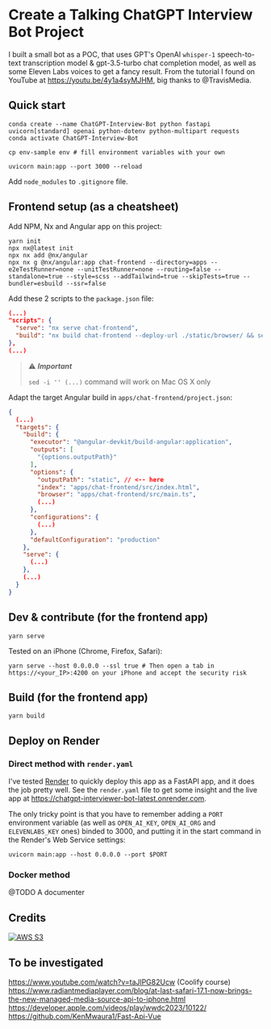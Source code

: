 # Create a Talking ChatGPT Interview Bot Project

I built a small bot as a POC, that uses GPT's OpenAI `whisper-1` speech-to-text transcription model & gpt-3.5-turbo chat completion model, as well as some Eleven Labs voices to get a fancy result.
From the tutorial I found on YouTube at https://youtu.be/4y1a4syMJHM, big thanks to @TravisMedia.

## Quick start

```shell
conda create --name ChatGPT-Interview-Bot python fastapi uvicorn[standard] openai python-dotenv python-multipart requests
conda activate ChatGPT-Interview-Bot

cp env-sample env # fill environment variables with your own

uvicorn main:app --port 3000 --reload
```

Add `node_modules` to `.gitignore` file.

## Frontend setup (as a cheatsheet)

Add NPM, Nx and Angular app on this project:

```shell
yarn init
npx nx@latest init
npx nx add @nx/angular
npx nx g @nx/angular:app chat-frontend --directory=apps --e2eTestRunner=none --unitTestRunner=none --routing=false --standalone=true --style=scss --addTailwind=true --skipTests=true --bundler=esbuild --ssr=false
```

Add these 2 scripts to the `package.json` file:

```json
(...)
"scripts": {
  "serve": "nx serve chat-frontend",
  "build": "nx build chat-frontend --deploy-url ./static/browser/ && sed -i '' 's/favicon.ico/.\\/static\\/browser\\/favicon.ico/g' static/browser/index.html"
},
(...)
```

> :warning: **_Important_**
>
> `sed -i '' (...)` command will work on Mac OS X only

Adapt the target Angular build in `apps/chat-frontend/project.json`:

```json
{
  (...)
  "targets": {
    "build": {
      "executor": "@angular-devkit/build-angular:application",
      "outputs": [
        "{options.outputPath}"
      ],
      "options": {
        "outputPath": "static", // <-- here
        "index": "apps/chat-frontend/src/index.html",
        "browser": "apps/chat-frontend/src/main.ts",
        (...)
      },
      "configurations": {
        (...)
      },
      "defaultConfiguration": "production"
    },
    "serve": {
      (...)
    },
    (...)
  }
}
```

## Dev & contribute (for the frontend app)

```shell
yarn serve
```

Tested on an iPhone (Chrome, Firefox, Safari):

```shell
yarn serve --host 0.0.0.0 --ssl true # Then open a tab in https://<your_IP>:4200 on your iPhone and accept the security risk
```

## Build (for the frontend app)

```shell
yarn build
```

## Deploy on Render

### Direct method with `render.yaml`

I've tested [Render](https://dashboard.render.com/web) to quickly deploy this app as a FastAPI app, and it does the job pretty well. See the `render.yaml` file to get some insight and the live app at https://chatgpt-interviewer-bot-latest.onrender.com.

The only tricky point is that you have to remember adding a `PORT` environment variable (as well as `OPEN_AI_KEY`, `OPEN_AI_ORG` and `ELEVENLABS_KEY` ones) binded to 3000, and putting it in the start command in the Render's Web Service settings:

```shell
uvicorn main:app --host 0.0.0.0 --port $PORT
```

### Docker method

@TODO A documenter

## Credits

[![AWS S3](https://yt3.googleusercontent.com/ytc/AIdro_l00TDaIm6OxCv6eJtOwdn2RHbFjeUJ8OJYVGmgdA4pEQ=s160-c-k-c0x00ffffff-no-rj)](https://www.youtube.com/@TravisMedia 'Travis Media')

## To be investigated

https://www.youtube.com/watch?v=taJlPG82Ucw (Coolify course)
https://www.radiantmediaplayer.com/blog/at-last-safari-17.1-now-brings-the-new-managed-media-source-api-to-iphone.html
https://developer.apple.com/videos/play/wwdc2023/10122/
https://github.com/KenMwaura1/Fast-Api-Vue
